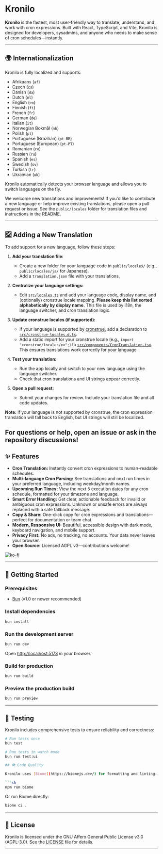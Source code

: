 # Kronilo

**Kronilo** is the fastest, most user-friendly way to translate, understand, and work with cron expressions. Built with React, TypeScript, and Vite, Kronilo is designed for developers, sysadmins, and anyone who needs to make sense of cron schedules—instantly.

---

## 🌍 Internationalization


Kronilo is fully localized and supports:

 - Afrikaans (`af`)
 - Czech (`cs`)
 - Danish (`da`)
 - Dutch (`nl`)
 - English (`en`)
 - Finnish (`fi`)
 - French (`fr`)
 - German (`de`)
 - Italian (`it`)
 - Norwegian Bokmål (`nb`)
 - Polish (`pl`)
 - Portuguese (Brazilian) (`pt-BR`)
 - Portuguese (European) (`pt-PT`)
 - Romanian (`ro`)
 - Russian (`ru`)
 - Spanish (`es`)
 - Swedish (`sv`)
 - Turkish (`tr`)
 - Ukrainian (`uk`)

Kronilo automatically detects your browser language and allows you to switch languages on the fly.

We welcome new translations and improvements! If you'd like to contribute a new language or help improve existing translations, please open a pull request or issue. See the `public/locales` folder for translation files and instructions in the README.

---

## 🈳 Adding a New Translation

To add support for a new language, follow these steps:

1. **Add your translation file:**
   - Create a new folder for your language code in `public/locales/` (e.g., `public/locales/ja/` for Japanese).
   - Add a `translation.json` file with your translations.

2. **Centralize your language settings:**
   - Edit [`src/locales.ts`](src/locales.ts) and add your language code, display name, and (optionally) cronstrue locale mapping. **Please keep this list sorted alphabetically by display name.** This file is used by i18n, the language switcher, and cron translation logic.

3. **Update cronstrue locales (if supported):**
   - If your language is supported by [cronstrue](https://github.com/bradymholt/cronstrue), add a declaration to [`src/cronstrue-locales.d.ts`](src/cronstrue-locales.d.ts).
   - Add a static import for your cronstrue locale (e.g., `import "cronstrue/locales/xx";`) to [`src/components/CronTranslation.tsx`](src/components/CronTranslation.tsx). This ensures translations work correctly for your language.

4. **Test your translation:**
   - Run the app locally and switch to your new language using the language switcher.
   - Check that cron translations and UI strings appear correctly.

5. **Open a pull request:**
   - Submit your changes for review. Include your translation file and all code updates.

**Note:** If your language is not supported by cronstrue, the cron expression translation will fall back to English, but UI strings will still be localized.

For questions or help, open an issue or ask in the repository discussions!
---

## ✨ Features

- **Cron Translation:** Instantly convert cron expressions to human-readable schedules.
- **Multi-language Cron Parsing:** See translations and next run times in your preferred language, including weekday/month names.
- **Upcoming Run Times:** View the next 5 execution dates for any cron schedule, formatted for your timezone and language.
- **Smart Error Handling:** Get clear, actionable feedback for invalid or ambiguous cron expressions. Unknown or unsafe errors are always replaced with a safe fallback message.
- **Copy & Share:** One-click copy for cron expressions and translations—perfect for documentation or team chat.
- **Modern, Responsive UI:** Beautiful, accessible design with dark mode, keyboard navigation, and mobile support.
- **Privacy First:** No ads, no tracking, no accounts. Your data never leaves your browser.
- **Open Source:** Licensed AGPL v3—contributions welcome!

[![ko-fi](https://ko-fi.com/img/githubbutton_sm.svg)](https://ko-fi.com/T6T31HRCAR)

---

## 🚀 Getting Started

### Prerequisites

- [Bun](https://bun.sh/) (v1.0 or newer recommended)

### Install dependencies

```sh
bun install
```

### Run the development server

```sh
bun run dev
```

Open [http://localhost:5173](http://localhost:5173) in your browser.

### Build for production

```sh
bun run build
```

### Preview the production build

```sh
bun run preview
```

---

## 🧪 Testing


Kronilo includes comprehensive tests to ensure reliability and correctness:

```sh
# Run tests once
bun test

# Run tests in watch mode
bun run test:ui

## 🛠️ Code Quality

Kronilo uses [Biome](https://biomejs.dev/) for formatting and linting. To check code quality:

```sh
npm run biome
```

Or run Biome directly:

```sh
biome ci .
```

---

## 📄 License

Kronilo is licensed under the GNU Affero General Public License v3.0 (AGPL-3.0). See the [LICENSE](LICENSE) file for details.

---
